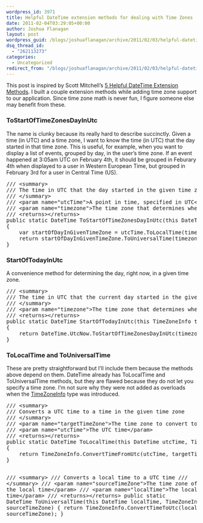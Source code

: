 ```yaml
---
wordpress_id: 3971
title: Helpful DateTime extension methods for dealing with Time Zones
date: 2011-02-04T03:29:05+00:00
author: Joshua Flanagan
layout: post
wordpress_guid: /blogs/joshuaflanagan/archive/2011/02/03/helpful-datetime-extension-methods-for-dealing-with-time-zones.aspx
dsq_thread_id:
  - "262113273"
categories:
  - Uncategorized
redirect_from: "/blogs/joshuaflanagan/archive/2011/02/03/helpful-datetime-extension-methods-for-dealing-with-time-zones.aspx/"
---
```

This post is inspired by Scott Mitchell&#8217;s <a href="http://dotnetslackers.com/articles/aspnet/5-Helpful-DateTime-Extension-Methods.aspx" target="_blank">5 Helpful DateTime Extension Methods</a>. I built a couple extension methods while adding time zone support to our application. Since time zone math is never fun, I figure someone else may benefit from these.

### ToStartOfTimeZonesDayInUtc

The name is clunky because its really hard to describe succinctly. Given a time (in UTC) and a time zone, I want to know the time (in UTC) that the day started in that time zone. This is useful, for example, when you want to display a list of events, grouped by day, in the user&#8217;s time zone. If an event happened at 3:05am UTC on February 4th, it should be grouped in Feburary 4th when displayed to a user in Western European Time, but grouped in February 3rd for a user in Central Time (US).

<div style="padding-bottom: 0px;margin: 0px;padding-left: 0px;padding-right: 0px;float: none;padding-top: 0px" class="wlWriterEditableSmartContent">
  <pre>/// &lt;summary&gt;
/// The time in UTC that the day started in the given time zone for a specific UTC time
/// &lt;/summary&gt;
/// &lt;param name="utcTime"&gt;A point in time, specified in UTC&lt;/param&gt;
/// &lt;param name="timezone"&gt;The time zone that determines when the day started&lt;/param&gt;
/// &lt;returns&gt;&lt;/returns&gt;
public static DateTime ToStartOfTimeZonesDayInUtc(this DateTime utcTime, TimeZoneInfo timezone)
{
    var startOfDayInGivenTimeZone = utcTime.ToLocalTime(timezone).Date;
    return startOfDayInGivenTimeZone.ToUniversalTime(timezone);
}</pre>
</div>

### StartOfTodayInUtc

A convenience method for determining the day, right now, in a given time zone.

<div style="padding-bottom: 0px;margin: 0px;padding-left: 0px;padding-right: 0px;float: none;padding-top: 0px" class="wlWriterEditableSmartContent">
  <pre>/// &lt;summary&gt;
/// The time in UTC that the current day started in the given time zone
/// &lt;/summary&gt;
/// &lt;param name="timezone"&gt;The time zone that determines when the day started&lt;/param&gt;
/// &lt;returns&gt;&lt;/returns&gt;
public static DateTime StartOfTodayInUtc(this TimeZoneInfo timezone)
{
    return DateTime.UtcNow.ToStartOfTimeZonesDayInUtc(timezone);
}</pre>
</div>

### ToLocalTime and ToUniversalTime

These are pretty straightforward but I&#8217;ll include them because the methods above depend on them. DateTime already has ToLocalTime and ToUniversalTime methods, but they are flawed because they do not let you specify a time zone. I&#8217;m not sure why they were not added as overloads when the <a href="http://msdn.microsoft.com/en-us/library/system.timezoneinfo.aspx" target="_blank">TimeZoneInfo</a> type was introduced.

<div style="padding-bottom: 0px;margin: 0px;padding-left: 0px;padding-right: 0px;float: none;padding-top: 0px" class="wlWriterEditableSmartContent">
  <pre>/// &lt;summary&gt;
/// Converts a UTC time to a time in the given time zone
/// &lt;/summary&gt;
/// &lt;param name="targetTimeZone"&gt;The time zone to convert to&lt;/param&gt;
/// &lt;param name="utcTime"&gt;The UTC time&lt;/param&gt;
/// &lt;returns&gt;&lt;/returns&gt;
public static DateTime ToLocalTime(this DateTime utcTime, TimeZoneInfo targetTimeZone)
{
    return TimeZoneInfo.ConvertTimeFromUtc(utcTime, targetTimeZone);
}

/// &lt;summary&gt;
/// Converts a local time to a UTC time
/// &lt;/summary&gt;
/// &lt;param name="sourceTimeZone"&gt;The time zone of the local time&lt;/param&gt;
/// &lt;param name="localTime"&gt;The local time&lt;/param&gt;
/// &lt;returns&gt;&lt;/returns&gt;
public static DateTime ToUniversalTime(this DateTime localTime, TimeZoneInfo sourceTimeZone)
{
    return TimeZoneInfo.ConvertTimeToUtc(localTime, sourceTimeZone);
}</pre>
</div>